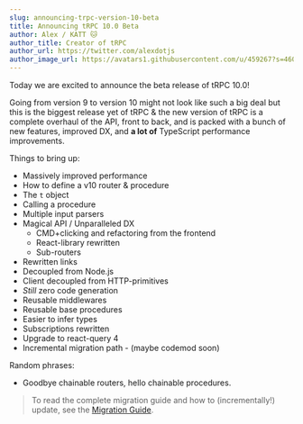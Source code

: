 ```yaml
---
slug: announcing-trpc-version-10-beta
title: Announcing tRPC 10.0 Beta
author: Alex / KATT 🐱
author_title: Creator of tRPC
author_url: https://twitter.com/alexdotjs
author_image_url: https://avatars1.githubusercontent.com/u/459267?s=460&v=4
---
```


Today we are excited to announce the beta release of tRPC 10.0! 

Going from version 9 to version 10 might not look like such a big deal but this is the biggest release yet of tRPC & the new version of tRPC is a complete overhaul of the API, front to back, and is packed with a bunch of new features, improved DX, and **a lot of** TypeScript performance improvements.




Things to bring up:

- Massively improved performance
- How to define a v10 router & procedure
- The `t` object
- Calling a procedure
- Multiple input parsers
- Magical API / Unparalleled DX
  - CMD+clicking and refactoring from the frontend
  - React-library rewritten
  - Sub-routers
- Rewritten links
- Decoupled from Node.js
- Client decoupled from HTTP-primitives
- *Still* zero code generation
- Reusable middlewares
- Reusable base procedures
- Easier to infer types
- Subscriptions rewritten
- Upgrade to react-query 4
- Incremental migration path - (maybe codemod soon)



Random phrases:

- Goodbye chainable routers, hello chainable procedures.



> To read the complete migration guide and how to (incrementally!) update, see the [Migration Guide](https://trpc.io/docs/v10/migrate-from-v9-to-v10).
>
